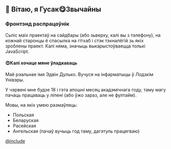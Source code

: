 ## 👋 Вітаю, я Гусак😋Звычайны
### Фронтэнд распрацоўнік

Сьпіс маіх праектаў на сайдбары (або зьверху, калі вы з тэлефону),
на кожнай старонцы ё спасылка на гітхаб
і стэк тэхналёгій зь якіх зроблены праект.
Калі няма, значыць выкарыстоўваецца толькі JavaScript.

#### 😍Калі хочаце мяне ўладкаваць

Маё рэальнае імя Эдвін Дулько. Вучуся на інфарматыцы
ў Лодзкім Унівэры.

У чэрвені мне будзе 18 і гэта апошні месяц акадэмічнага году,
таму магу пачаць працаваць у ліпені (або ўжо зараз, але не фултайм).

Мовы, на якіх умею размаўляць:
- Польская
- Беларуская
- Расейская
- Ангельская (пачаў вучыць год таму, дагэтуль працягваю)

[@include](../index.md)